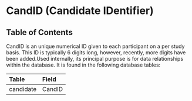 # CandID (Candidate IDentifier)

## Table of Contents
[](#)
[](#)
[](#)


CandID is an unique numerical ID given to each participant on a per study basis. This ID is typically 6 digits long, however, recently, more digits have been added.Used internally, its principal purpose is for data relationships within the database.  It is found in the following database tables:

|Table|Field|
|:--|:--|
|candidate|CandID||
